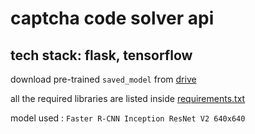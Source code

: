 # captcha code solver api
## tech stack: flask, tensorflow

download pre-trained ```saved_model``` from [drive](https://drive.google.com/drive/folders/1fi75aSH7AcNO9fC6Gco14PzuWKDQiGLP?usp=sharing) 

all the required libraries are listed inside [requirements.txt](./requirements.txt)

model used : ```Faster R-CNN Inception ResNet V2 640x640```